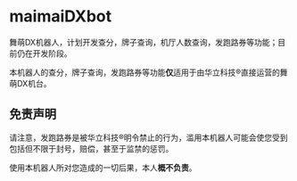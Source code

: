 # maimaiDXbot
舞萌DX机器人，计划开发查分，牌子查询，机厅人数查询，发跑路券等功能；目前仍在开发阶段。

本机器人的查分，牌子查询，发跑路券等功能**仅**适用于由华立科技®直接运营的舞萌DX机台。

## 免责声明
请注意，发跑路券是被华立科技®明令禁止的行为，滥用本机器人可能会使您受到包括但不限于封号，赔偿，甚至于监禁的惩罚。

使用本机器人所对您造成的一切后果，本人**概不负责**。
